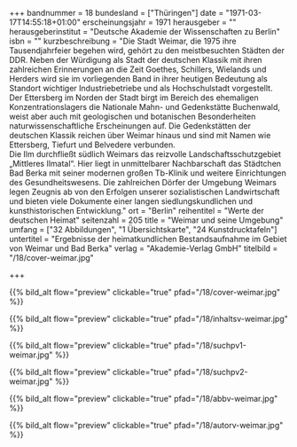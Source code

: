 +++
bandnummer = 18
bundesland = ["Thüringen"]
date = "1971-03-17T14:55:18+01:00"
erscheinungsjahr = 1971
herausgeber = ""
herausgeberinstitut = "Deutsche Akademie der Wissenschaften zu Berlin"
isbn = ""
kurzbeschreibung = "Die Stadt Weimar, die 1975 ihre Tausendjahrfeier begehen wird, gehört zu den meistbesuchten Städten der DDR.  Neben der Würdigung als Stadt der deutschen Klassik mit ihren zahlreichen Erinnerungen an die Zeit Goethes, Schillers, Wielands und Herders wird sie im vorliegenden Band in ihrer heutigen Bedeutung als Standort wichtiger Industriebetriebe und als Hochschulstadt vorgestellt. <br> Der Ettersberg im Norden der Stadt birgt im Bereich des ehemaligen Konzentrationslagers die Nationale Mahn- und Gedenkstätte Buchenwald, weist aber auch mit geologischen und botanischen Besonderheiten naturwissenschaftliche Erscheinungen auf. Die Gedenkstätten der deutschen Klassik reichen über Weimar hinaus und sind mit Namen wie Ettersberg, Tiefurt und Belvedere verbunden. <br> Die Ilm durchfließt südlich Weimars das reizvolle Landschaftsschutzgebiet „Mittleres Ilmatal“. Hier liegt in unmittelbarer Nachbarschaft das Städtchen Bad Berka mit seiner modernen großen Tb-Klinik und weitere Einrichtungen des Gesundheitswesens. Die zahlreichen Dörfer der Umgebung Weimars legen Zeugnis ab von den Erfolgen unserer sozialistischen Landwirtschaft und bieten viele Dokumente einer langen siedlungskundlichen und kunsthistorischen Entwicklung."
ort = "Berlin"
reihentitel = "Werte der deutschen Heimat"
seitenzahl = 205
title = "Weimar und seine Umgebung"
umfang = ["32 Abbildungen", "1 Übersichtskarte", "24 Kunstdrucktafeln"]
untertitel = "Ergebnisse der heimatkundlichen Bestandsaufnahme im Gebiet von Weimar und Bad Berka"
verlag = "Akademie-Verlag GmbH"
titelbild = "/18/cover-weimar.jpg"

+++

{{% bild_alt flow="preview" clickable="true" pfad="/18/cover-weimar.jpg"   %}}

{{% bild_alt flow="preview" clickable="true" pfad="/18/inhaltsv-weimar.jpg"   %}}

{{% bild_alt flow="preview" clickable="true" pfad="/18/suchpv1-weimar.jpg"   %}}

{{% bild_alt flow="preview" clickable="true" pfad="/18/suchpv2-weimar.jpg"   %}}

{{% bild_alt flow="preview" clickable="true" pfad="/18/abbv-weimar.jpg"   %}}

{{% bild_alt flow="preview" clickable="true" pfad="/18/autorv-weimar.jpg"   %}}
